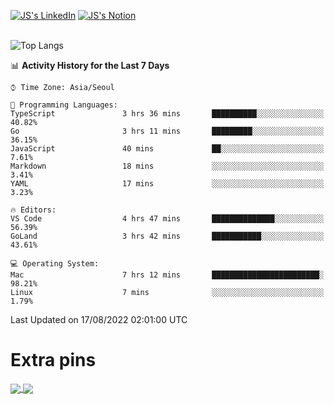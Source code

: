 
[![JS's LinkedIn](https://img.shields.io/badge/LinkedIn-blue?style=for-the-badge&logo=linkedin)](https://www.linkedin.com/in/jaeseung-lee-5a2a32139/) 
[![JS's Notion](https://img.shields.io/badge/Notion-black?style=for-the-badge&logo=notion)](https://bit.ly/ljswiki1) <br><br>
<!-- ![JS's GitHub stats](https://github-readme-stats-lemon-five.vercel.app/api?username=tkxkd0159&hide=contribs,prs,stars,issues&show_icons=true&theme=react&include_all_commits=true)   -->
![Top Langs](https://github-readme-stats-lemon-five.vercel.app/api/top-langs/?username=tkxkd0159&layout=compact&hide=jupyter%20notebook,scss,html,css&langs_count=10)  


<!--START_SECTION:waka-->
📊 **Activity History for the Last 7 Days** 

```text
⌚︎ Time Zone: Asia/Seoul

💬 Programming Languages: 
TypeScript               3 hrs 36 mins       ██████████░░░░░░░░░░░░░░░   40.82% 
Go                       3 hrs 11 mins       █████████░░░░░░░░░░░░░░░░   36.15% 
JavaScript               40 mins             ██░░░░░░░░░░░░░░░░░░░░░░░   7.61% 
Markdown                 18 mins             ░░░░░░░░░░░░░░░░░░░░░░░░░   3.41% 
YAML                     17 mins             ░░░░░░░░░░░░░░░░░░░░░░░░░   3.23%

🔥 Editors: 
VS Code                  4 hrs 47 mins       ██████████████░░░░░░░░░░░   56.39% 
GoLand                   3 hrs 42 mins       ███████████░░░░░░░░░░░░░░   43.61%

💻 Operating System: 
Mac                      7 hrs 12 mins       ████████████████████████░   98.21% 
Linux                    7 mins              ░░░░░░░░░░░░░░░░░░░░░░░░░   1.79%

```


 Last Updated on 17/08/2022 02:01:00 UTC
<!--END_SECTION:waka-->

# Extra pins
<a href="https://github.com/tkxkd0159/tkxkd0159.github.io">
  <img align="center" src="https://github-readme-stats-lemon-five.vercel.app/api/pin/?username=tkxkd0159&repo=nft-card-game&theme=react" />
</a>
<a href="https://github.com/tkxkd0159/dsalgo">
  <img align="center" src="https://github-readme-stats-lemon-five.vercel.app/api/pin/?username=tkxkd0159&repo=dsalgo&theme=react" />
</a>

<!---
- 🔭 I’m currently working on ...
- 🌱 I’m currently learning blockchain and distributed network
- 👯 I’m looking to collaborate on ...
- 🤔 I’m looking for help with ...
- 💬 Ask me about ...
- 📫 How to reach me: ...
- 😄 Pronouns: ...
- ⚡ Fun fact: ...
-->
